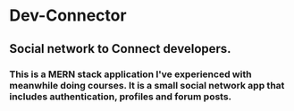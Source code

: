 # Dev-Connector
## Social network to Connect developers.
### This is a MERN stack application I've experienced with meanwhile doing courses. It is a small social network app that includes authentication, profiles and forum posts.
